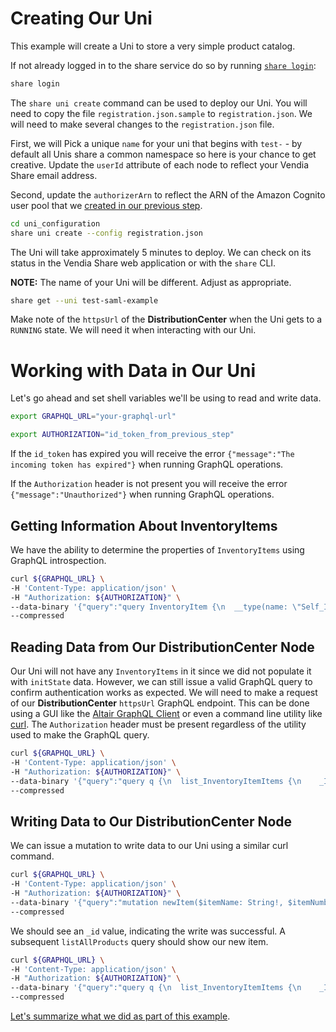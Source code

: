 # Creating Our Uni

This example will create a Uni to store a very simple product catalog.

If not already logged in to the share service do so by running [`share login`](https://vendia.net/docs/share/cli/commands/login):

```bash
share login
```

The `share uni create` command can be used to deploy our Uni.  You will need to copy the file `registration.json.sample` to `registration.json`. We will need to make several changes to the `registration.json` file. 

First, we will Pick a unique `name` for your uni that begins with `test-` - by default all Unis share a common namespace so here is your chance to get creative.  Update the `userId` attribute of each node to reflect your Vendia Share email address.

Second, update the `authorizerArn` to reflect the ARN of the Amazon Cognito user pool that we [created in our previous step](./auth0-saml-provider-amazon-cup.md).

```bash
cd uni_configuration
share uni create --config registration.json
```

The Uni will take approximately 5 minutes to deploy.  We can check on its status in the Vendia Share web application or with the `share` CLI.

**NOTE:** The name of your Uni will be different.  Adjust as appropriate.

```bash
share get --uni test-saml-example
```

Make note of the `httpsUrl` of the **DistributionCenter** when the Uni gets to a `RUNNING` state. We will need it when interacting with our Uni.

# Working with Data in Our Uni

Let's go ahead and set shell variables we'll be using to read and write data.

```bash
export GRAPHQL_URL="your-graphql-url"

export AUTHORIZATION="id_token_from_previous_step"
```

If the `id_token` has expired you will receive the error `{"message":"The incoming token has expired"}` when running GraphQL operations. 

If the `Authorization` header is not present you will receive the error `{"message":"Unauthorized"}` when running GraphQL operations.

## Getting Information About InventoryItems

We have the ability to determine the properties of `InventoryItems` using GraphQL introspection.

```bash
curl ${GRAPHQL_URL} \
-H 'Content-Type: application/json' \
-H "Authorization: ${AUTHORIZATION}" \
--data-binary '{"query":"query InventoryItem {\n  __type(name: \"Self_InventoryItem\") {\n    name\n    fields {\n      name\n      type {\n        name\n        kind\n      }\n    }\n  }\n}","variables":{}}' \
--compressed 
```

## Reading Data from Our DistributionCenter Node

Our Uni will not have any `InventoryItems` in it since we did not populate it with `initState` data. However, we can still issue a valid GraphQL query to confirm authentication works as expected. We will need to make a request of our **DistributionCenter** `httpsUrl` GraphQL endpoint. This can be done using a GUI like the [Altair GraphQL Client](https://altair.sirmuel.design/) or even a command line utility like [curl](https://man7.org/linux/man-pages/man1/curl.1.html). The `Authorization` header must be present regardless of the utility used to make the GraphQL query.

```bash
curl ${GRAPHQL_URL} \
-H 'Content-Type: application/json' \
-H "Authorization: ${AUTHORIZATION}" \
--data-binary '{"query":"query q {\n  list_InventoryItemItems {\n    _InventoryItemItems {\n      _id\n      itemName\n      itemNumber\n      quantity\n    }\n  }\n}","variables":{}}' \
--compressed
```

## Writing Data to Our DistributionCenter Node

We can issue a mutation to write data to our Uni using a similar curl command.

```bash
curl ${GRAPHQL_URL} \
-H 'Content-Type: application/json' \
-H "Authorization: ${AUTHORIZATION}" \
--data-binary '{"query":"mutation newItem($itemName: String!, $itemNumber: String!, $quantity: Int!) {\n  add_InventoryItem_async(input: {itemName: $itemName, itemNumber: $itemNumber,  quantity: $quantity}) {\n    result {\n      _id\n    }\n  }\n}","variables":{"itemName":"foo bar","itemNumber":"abc123","quantity":100}}' \
--compressed
```

We should see an `_id` value, indicating the write was successful. A subsequent `listAllProducts` query should show our new item.

```bash
curl ${GRAPHQL_URL} \
-H 'Content-Type: application/json' \
-H "Authorization: ${AUTHORIZATION}" \
--data-binary '{"query":"query q {\n  list_InventoryItemItems {\n    _InventoryItemItems {\n      _id\n      itemName\n      itemNumber\n      quantity\n    }\n  }\n}","variables":{}}' \
--compressed
```

[Let's summarize what we did as part of this example](./summary.md).

